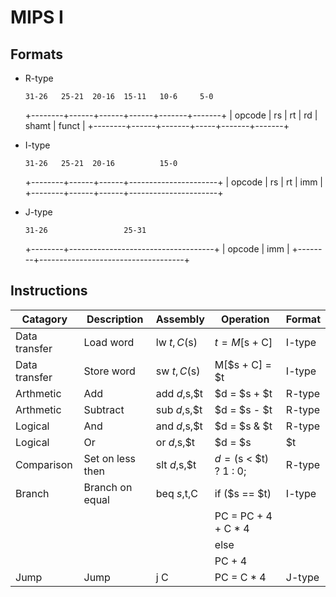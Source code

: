 MIPS I
======

Formats
-------

- R-type

      31-26   25-21  20-16  15-11   10-6     5-0
    +--------+------+------+------+-------+-------+
    | opcode |  rs  |  rt  |  rd  | shamt | funct |
    +--------+------+-------+-----+-------+-------+

- I-type

      31-26   25-21  20-16          15-0
    +--------+------+------+----------------------+
    | opcode |  rs  |  rt  |         imm          |
    +--------+------+------+----------------------+

- J-type

      31-26                 25-31
    +--------+------------------------------------+
    | opcode |               imm                  |
    +--------+------------------------------------+

Instructions
------------

 Catagory      | Description      | Assembly     | Operation                  | Format
---------------|------------------|--------------|----------------------------|---------
 Data transfer | Load word        | lw  $t,C($s) | $t = M[$s + C]             | I-type
 Data transfer | Store word       | sw  $t,C($s) | M[$s + C] = $t             | I-type
 Arthmetic     | Add              | add $d,$s,$t | $d = $s + $t               | R-type
 Arthmetic     | Subtract         | sub $d,$s,$t | $d = $s - $t               | R-type
 Logical       | And              | and $d,$s,$t | $d = $s & $t               | R-type
 Logical       | Or               | or  $d,$s,$t | $d = $s | $t               | R-type
 Comparison    | Set on less then | slt $d,$s,$t | $d = ($s < $t) ? 1 : 0;    | R-type
 Branch        | Branch on equal  | beq $s,$t,C  | if ($s == $t)              | I-type
               |                  |              |     PC = PC + 4 + C * 4    |
               |                  |              | else                       |
               |                  |              |     PC + 4                 |
 Jump          | Jump             | j   C        | PC = C * 4                 | J-type

